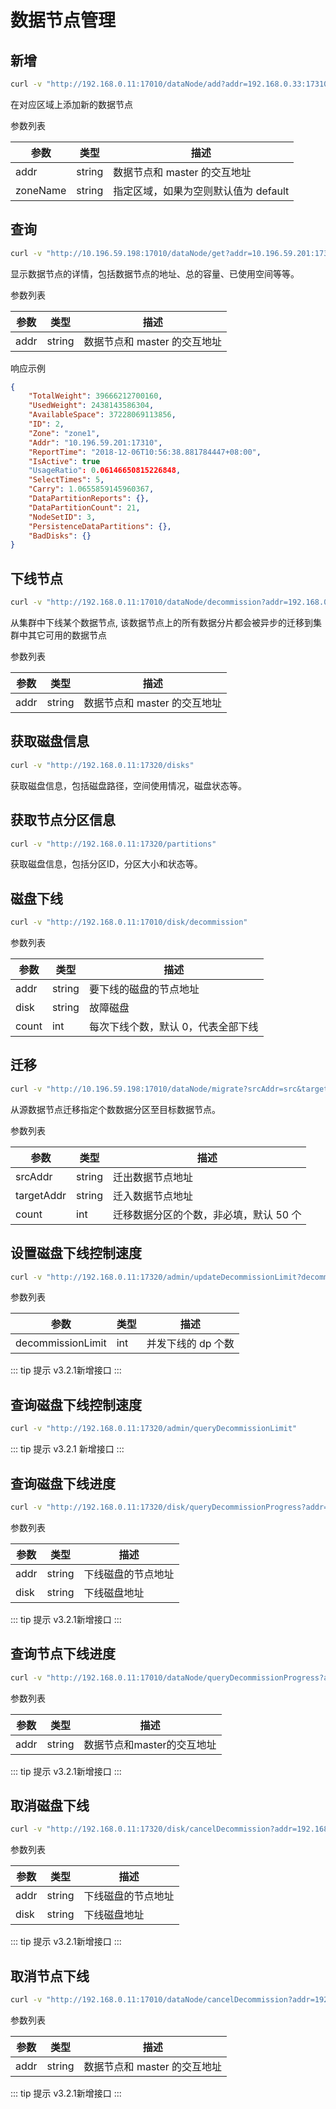 # 数据节点管理

## 新增

``` bash
curl -v "http://192.168.0.11:17010/dataNode/add?addr=192.168.0.33:17310&zoneName=default"
```

在对应区域上添加新的数据节点

参数列表

| 参数     | 类型   | 描述                               |
|----------|--------|----------------------------------|
| addr     | string | 数据节点和 master 的交互地址         |
| zoneName | string | 指定区域，如果为空则默认值为 default |

## 查询

``` bash
curl -v "http://10.196.59.198:17010/dataNode/get?addr=10.196.59.201:17310"  | python -m json.tool
```

显示数据节点的详情，包括数据节点的地址、总的容量、已使用空间等等。

参数列表

| 参数 | 类型   | 描述                       |
|------|--------|--------------------------|
| addr | string | 数据节点和 master 的交互地址 |

响应示例

``` json
{
    "TotalWeight": 39666212700160,
    "UsedWeight": 2438143586304,
    "AvailableSpace": 37228069113856,
    "ID": 2,
    "Zone": "zone1",
    "Addr": "10.196.59.201:17310",
    "ReportTime": "2018-12-06T10:56:38.881784447+08:00",
    "IsActive": true
    "UsageRatio": 0.06146650815226848,
    "SelectTimes": 5,
    "Carry": 1.0655859145960367,
    "DataPartitionReports": {},
    "DataPartitionCount": 21,
    "NodeSetID": 3,
    "PersistenceDataPartitions": {},
    "BadDisks": {}
}
```

## 下线节点

``` bash
curl -v "http://192.168.0.11:17010/dataNode/decommission?addr=192.168.0.33:17310"
```

从集群中下线某个数据节点,
该数据节点上的所有数据分片都会被异步的迁移到集群中其它可用的数据节点

参数列表

| 参数 | 类型   | 描述                       |
|------|--------|--------------------------|
| addr | string | 数据节点和 master 的交互地址 |

## 获取磁盘信息

``` bash
curl -v "http://192.168.0.11:17320/disks"
```

获取磁盘信息，包括磁盘路径，空间使用情况，磁盘状态等。

## 获取节点分区信息

``` bash
curl -v "http://192.168.0.11:17320/partitions"
```

获取磁盘信息，包括分区ID，分区大小和状态等。

## 磁盘下线

``` bash
curl -v "http://192.168.0.11:17010/disk/decommission"
```

参数列表

| 参数  | 类型   | 描述                            |
|-------|--------|-------------------------------|
| addr  | string | 要下线的磁盘的节点地址          |
| disk  | string | 故障磁盘                        |
| count | int    | 每次下线个数，默认 0，代表全部下线 |

## 迁移

``` bash
curl -v "http://10.196.59.198:17010/dataNode/migrate?srcAddr=src&targetAddr=dst&count=3"
```

从源数据节点迁移指定个数数据分区至目标数据节点。

参数列表

| 参数       | 类型   | 描述                               |
|------------|--------|----------------------------------|
| srcAddr    | string | 迁出数据节点地址                   |
| targetAddr | string | 迁入数据节点地址                   |
| count      | int    | 迁移数据分区的个数，非必填，默认 50 个 |

## 设置磁盘下线控制速度

``` bash
curl -v "http://192.168.0.11:17320/admin/updateDecommissionLimit?decommissionLimit=10"
```

参数列表

| 参数              | 类型 | 描述             |
|-------------------|------|----------------|
| decommissionLimit | int  | 并发下线的 dp 个数 |

::: tip 提示
v3.2.1新增接口
:::

## 查询磁盘下线控制速度

``` bash
curl -v "http://192.168.0.11:17320/admin/queryDecommissionLimit"
```

::: tip 提示
v3.2.1 新增接口
:::

## 查询磁盘下线进度

``` bash
curl -v "http://192.168.0.11:17320/disk/queryDecommissionProgress?addr=192.168.0.12:17310&disk=/home/service/var/data1"
```

参数列表

| 参数 | 类型   | 描述               |
|------|--------|------------------|
| addr | string | 下线磁盘的节点地址 |
| disk | string | 下线磁盘地址       |

::: tip 提示
v3.2.1新增接口
:::

## 查询节点下线进度

``` bash
curl -v "http://192.168.0.11:17010/dataNode/queryDecommissionProgress?addr=192.168.0.33:17310"
```

参数列表

| 参数 | 类型   | 描述                       |
|------|--------|--------------------------|
| addr | string | 数据节点和master的交互地址 |

::: tip 提示
v3.2.1新增接口
:::

## 取消磁盘下线

``` bash
curl -v "http://192.168.0.11:17320/disk/cancelDecommission?addr=192.168.0.12:17310&disk=/home/service/var/data1"
```

参数列表

| 参数 | 类型   | 描述               |
|------|--------|------------------|
| addr | string | 下线磁盘的节点地址 |
| disk | string | 下线磁盘地址       |

::: tip 提示
v3.2.1新增接口
:::

## 取消节点下线

``` bash
curl -v "http://192.168.0.11:17010/dataNode/cancelDecommission?addr=192.168.0.33:17310"
```

参数列表

| 参数 | 类型   | 描述                       |
|------|--------|--------------------------|
| addr | string | 数据节点和 master 的交互地址 |

::: tip 提示
v3.2.1新增接口
:::